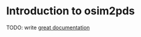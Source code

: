 # Introduction to osim2pds

TODO: write [great documentation](http://jacobian.org/writing/great-documentation/what-to-write/)
